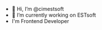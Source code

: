 - 👋 Hi, I’m @cimestsoft
- 🌱 I’m currently working on ESTsoft
- I'm Frontend Developer
<!---
cimestsoft/cimestsoft is a ✨ special ✨ repository because its `README.md` (this file) appears on your GitHub profile.
You can click the Preview link to take a look at your changes.
--->
